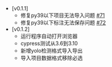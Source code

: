 - \[v0.1.1\]
  - 修复py39以下项目无法导入问题 [#71](https://github.com/PaddleCV-SIG/PaddleLabel/issues/71)
  - 修复py39以下标注无法保存问题 [#72](https://github.com/PaddleCV-SIG/PaddleLabel/issues/72)
- \[v0.1.2\]
  - 运行程序自动打开浏览器
  - cypress测试从3.6到3.10
  - 新增yolo检测格式导入导出
  - 导入项目数据格式移除必选
